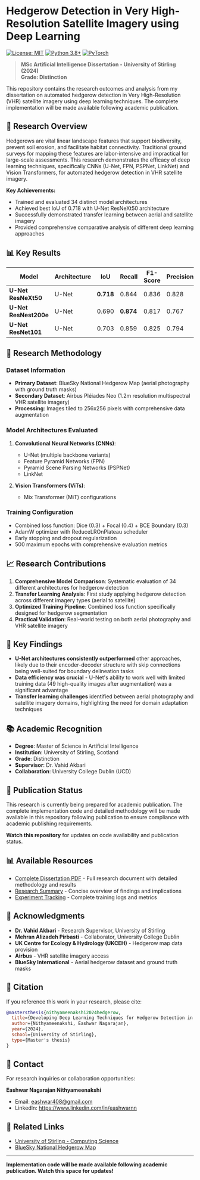# Hedgerow Detection in Very High-Resolution Satellite Imagery using Deep Learning

[![License: MIT](https://img.shields.io/badge/License-MIT-yellow.svg)](https://opensource.org/licenses/MIT)
[![Python 3.8+](https://img.shields.io/badge/python-3.8+-blue.svg)](https://www.python.org/downloads/release/python-380/)
[![PyTorch](https://img.shields.io/badge/PyTorch-1.9+-red.svg)](https://pytorch.org/)

> **MSc Artificial Intelligence Dissertation - University of Stirling (2024)**  
> **Grade: Distinction**

This repository contains the research outcomes and analysis from my dissertation on automated hedgerow detection in Very High-Resolution (VHR) satellite imagery using deep learning techniques. The complete implementation will be made available following academic publication.

## 📄 Research Overview

Hedgerows are vital linear landscape features that support biodiversity, prevent soil erosion, and facilitate habitat connectivity. Traditional ground surveys for mapping these features are labor-intensive and impractical for large-scale assessments. This research demonstrates the efficacy of deep learning techniques, specifically CNNs (U-Net, FPN, PSPNet, LinkNet) and Vision Transformers, for automated hedgerow detection in VHR satellite imagery.

**Key Achievements:**
- Trained and evaluated 34 distinct model architectures
- Achieved best IoU of 0.718 with U-Net ResNeXt50 architecture  
- Successfully demonstrated transfer learning between aerial and satellite imagery
- Provided comprehensive comparative analysis of different deep learning approaches

## 📊 Key Results

| Model | Architecture | IoU | Recall | F1-Score | Precision |
|-------|--------------|-----|--------|----------|-----------|
| **U-Net ResNeXt50** | U-Net | **0.718** | 0.844 | 0.836 | 0.828 |
| **U-Net ResNest200e** | U-Net | 0.690 | **0.874** | 0.817 | 0.767 |
| **U-Net ResNet101** | U-Net | 0.703 | 0.859 | 0.825 | 0.794 |

## 🔬 Research Methodology

### Dataset Information
- **Primary Dataset**: BlueSky National Hedgerow Map (aerial photography with ground truth masks)
- **Secondary Dataset**: Airbus Pléiades Neo (1.2m resolution multispectral VHR satellite imagery)
- **Processing**: Images tiled to 256x256 pixels with comprehensive data augmentation

### Model Architectures Evaluated
1. **Convolutional Neural Networks (CNNs)**:
   - U-Net (multiple backbone variants)
   - Feature Pyramid Networks (FPN)
   - Pyramid Scene Parsing Networks (PSPNet)
   - LinkNet
   
2. **Vision Transformers (ViTs)**:
   - Mix Transformer (MiT) configurations

### Training Configuration
- Combined loss function: Dice (0.3) + Focal (0.4) + BCE Boundary (0.3)
- AdamW optimizer with ReduceLROnPlateau scheduler
- Early stopping and dropout regularization
- 500 maximum epochs with comprehensive evaluation metrics

## 📈 Research Contributions

1. **Comprehensive Model Comparison**: Systematic evaluation of 34 different architectures for hedgerow detection
2. **Transfer Learning Analysis**: First study applying hedgerow detection across different imagery types (aerial to satellite)
3. **Optimized Training Pipeline**: Combined loss function specifically designed for hedgerow segmentation
4. **Practical Validation**: Real-world testing on both aerial photography and VHR satellite imagery

## 🎯 Key Findings

- **U-Net architectures consistently outperformed** other approaches, likely due to their encoder-decoder structure with skip connections being well-suited for boundary delineation tasks
- **Data efficiency was crucial** - U-Net's ability to work well with limited training data (49 high-quality images after augmentation) was a significant advantage
- **Transfer learning challenges** identified between aerial photography and satellite imagery domains, highlighting the need for domain adaptation techniques

## 📚 Academic Recognition

- **Degree**: Master of Science in Artificial Intelligence
- **Institution**: University of Stirling, Scotland
- **Grade**: Distinction
- **Supervisor**: Dr. Vahid Akbari
- **Collaboration**: University College Dublin (UCD)

## 🔄 Publication Status

This research is currently being prepared for academic publication. The complete implementation code and detailed methodology will be made available in this repository following publication to ensure compliance with academic publishing requirements.

**Watch this repository** for updates on code availability and publication status.

## 📊 Available Resources

- [Complete Dissertation PDF](docs/Dissertation.pdf) - Full research document with detailed methodology and results
- [Research Summary](docs/research_summary.md) - Concise overview of findings and implications
- [Experiment Tracking](https://api.wandb.ai/links/eashwar408-university-of-stirling/amhlp70h) - Complete training logs and metrics

## 🤝 Acknowledgments

- **Dr. Vahid Akbari** - Research Supervisor, University of Stirling
- **Mehran Alizadeh Pirbasti** - Collaborator, University College Dublin
- **UK Centre for Ecology & Hydrology (UKCEH)** - Hedgerow map data provision
- **Airbus** - VHR satellite imagery access
- **BlueSky International** - Aerial hedgerow dataset and ground truth masks

## 📖 Citation

If you reference this work in your research, please cite:

```bibtex
@mastersthesis{nithyameenakshi2024hedgerow,
  title={Developing Deep Learning Techniques for Hedgerow Detection in Very High-Resolution Satellite Imagery},
  author={Nithyameenakshi, Eashwar Nagarajan},
  year={2024},
  school={University of Stirling},
  type={Master's thesis}
}
```

## 📧 Contact

For research inquiries or collaboration opportunities:

**Eashwar Nagarajan Nithyameenakshi**  
- Email: eashwar408@gmail.com
- LinkedIn: https://www.linkedin.com/in/eashwarnn

## 🔗 Related Links

- [University of Stirling - Computing Science](https://www.stir.ac.uk/about/faculties/natural-sciences/computing-science-and-mathematics/)
- [BlueSky National Hedgerow Map](https://bluesky-world.com/national-hedgerow-map/)

---

**Implementation code will be made available following academic publication. Watch this space for updates!**